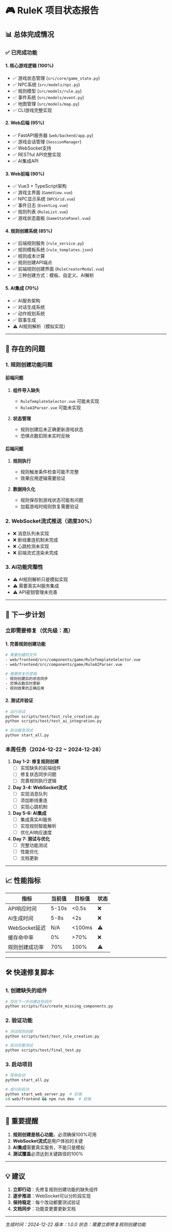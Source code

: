 # 🎮 RuleK 项目状态报告

## 📊 总体完成情况

### ✅ 已完成功能

#### 1. 核心游戏逻辑 (100%)
- ✅ 游戏状态管理 (`src/core/game_state.py`)
- ✅ NPC系统 (`src/models/npc.py`)
- ✅ 规则模型 (`src/models/rule.py`)
- ✅ 事件系统 (`src/models/event.py`)
- ✅ 地图管理 (`src/models/map.py`)
- ✅ CLI游戏完整实现

#### 2. Web后端 (95%)
- ✅ FastAPI服务器 (`web/backend/app.py`)
- ✅ 游戏会话管理 (`SessionManager`)
- ✅ WebSocket支持
- ✅ RESTful API完整实现
- ✅ AI集成API

#### 3. Web前端 (90%)
- ✅ Vue3 + TypeScript架构
- ✅ 游戏主界面 (`GameView.vue`)
- ✅ NPC显示系统 (`NPCGrid.vue`)
- ✅ 事件日志 (`EventLog.vue`)
- ✅ 规则列表 (`RuleList.vue`)
- ✅ 游戏状态面板 (`GameStatePanel.vue`)

#### 4. 规则创建系统 (85%)
- ✅ 后端规则服务 (`rule_service.py`)
- ✅ 规则模板系统 (`rule_templates.json`)
- ✅ 规则成本计算
- ✅ 规则创建API端点
- ✅ 前端规则创建界面 (`RuleCreatorModal.vue`)
- ✅ 三种创建方式：模板、自定义、AI解析

#### 5. AI集成 (70%)
- ✅ AI服务架构
- ✅ 对话生成系统
- ✅ 动作规划系统
- ✅ 叙事生成
- ⚠️ AI规则解析（模拟实现）

---

## 🔴 存在的问题

### 1. 规则创建功能问题

#### 前端问题
1. **组件导入缺失**
   - `RuleTemplateSelector.vue` 可能未实现
   - `RuleAIParser.vue` 可能未实现
   
2. **状态管理**
   - 规则创建后未正确更新游戏状态
   - 恐惧点数扣除未实时反映

#### 后端问题
1. **规则执行**
   - 规则触发条件检查可能不完整
   - 效果应用逻辑需要验证
   
2. **数据持久化**
   - 规则保存到游戏状态可能有问题
   - 加载游戏时规则恢复需要验证

### 2. WebSocket流式推送（进度30%）
- ❌ 消息队列未实现
- ❌ 断线重连机制未完成
- ❌ 心跳检测未实现
- ❌ 前端流式渲染未完成

### 3. AI功能完整性
- ⚠️ AI规则解析只是模拟实现
- ⚠️ 需要真实AI服务集成
- ⚠️ API密钥管理未完善

---

## 🚀 下一步计划

### 立即需要修复（优先级：高）

#### 1. 完善规则创建功能
```bash
# 需要创建的文件
- web/frontend/src/components/game/RuleTemplateSelector.vue
- web/frontend/src/components/game/RuleAIParser.vue

# 需要修复的逻辑
- 规则创建后的状态同步
- 恐惧点数实时更新
- 规则效果的正确应用
```

#### 2. 测试并验证
```bash
# 运行测试
python scripts/test/test_rule_creation.py
python scripts/test/test_ai_integration.py

# 启动服务测试
python start_all.py
```

### 本周任务（2024-12-22 ~ 2024-12-28）

1. **Day 1-2: 修复规则创建**
   - [ ] 实现缺失的前端组件
   - [ ] 修复状态同步问题
   - [ ] 完善规则执行逻辑

2. **Day 3-4: WebSocket流式**
   - [ ] 实现消息队列
   - [ ] 添加断线重连
   - [ ] 实现心跳机制

3. **Day 5-6: AI集成**
   - [ ] 集成真实AI服务
   - [ ] 实现规则智能解析
   - [ ] 优化AI响应速度

4. **Day 7: 测试与优化**
   - [ ] 完整功能测试
   - [ ] 性能优化
   - [ ] 文档更新

---

## 📈 性能指标

| 指标 | 当前值 | 目标值 | 状态 |
|------|--------|--------|------|
| API响应时间 | 5-10s | <0.5s | ❌ |
| AI生成时间 | 5-8s | <2s | ❌ |
| WebSocket延迟 | N/A | <100ms | ⚠️ |
| 缓存命中率 | 0% | >70% | ❌ |
| 规则创建成功率 | 70% | 100% | ⚠️ |

---

## 🛠️ 快速修复脚本

### 1. 创建缺失的组件
```bash
# 将在下一步创建这些组件
python scripts/fix/create_missing_components.py
```

### 2. 验证功能
```bash
# 测试规则创建
python scripts/test/test_rule_creation.py

# 启动完整测试
python scripts/test/final_test.py
```

### 3. 启动项目
```bash
# 简单启动
python start_all.py

# 或分别启动
python start_web_server.py  # 后端
cd web/frontend && npm run dev  # 前端
```

---

## 📝 重要提醒

1. **规则创建是核心功能**，必须确保100%可用
2. **WebSocket流式**是用户体验的关键
3. **AI集成**需要真实服务，不能只是模拟
4. **测试覆盖**必须达到关键路径的100%

---

## 💡 建议

1. **立即行动**：先修复规则创建功能的缺失组件
2. **逐步推进**：WebSocket可以分阶段实现
3. **保持稳定**：每个改动都要测试验证
4. **文档同步**：功能变更要更新文档

---

*生成时间：2024-12-22*
*版本：1.0.0*
*状态：需要立即修复规则创建功能*
